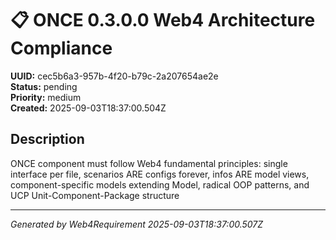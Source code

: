 # 📋 ONCE 0.3.0.0 Web4 Architecture Compliance

**UUID:** cec5b6a3-957b-4f20-b79c-2a207654ae2e  
**Status:** pending  
**Priority:** medium  
**Created:** 2025-09-03T18:37:00.504Z  


## Description

ONCE component must follow Web4 fundamental principles: single interface per file, scenarios ARE configs forever, infos ARE model views, component-specific models extending Model, radical OOP patterns, and UCP Unit-Component-Package structure

---

*Generated by Web4Requirement 2025-09-03T18:37:00.507Z*